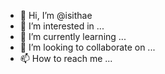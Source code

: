 - 👋 Hi, I’m @isithae
- 👀 I’m interested in ...
- 🌱 I’m currently learning ...
- 💞️ I’m looking to collaborate on ...
- 📫 How to reach me ...

<!---
isithae/isithae is a ✨ special ✨ repository because its `README.md` (this file) appears on your GitHub profile.
You can click the Preview link to take a look at your changes.
--->
